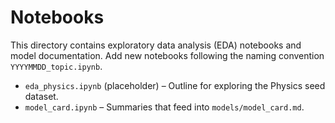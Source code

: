 # Notebooks

This directory contains exploratory data analysis (EDA) notebooks and model documentation. Add new notebooks following the naming convention `YYYYMMDD_topic.ipynb`.

- `eda_physics.ipynb` (placeholder) – Outline for exploring the Physics seed dataset.
- `model_card.ipynb` – Summaries that feed into `models/model_card.md`.

